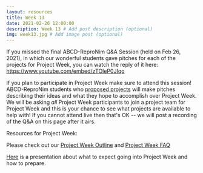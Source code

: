 ```yaml
---
layout: resources
title: Week 13
date: 2021-02-26 12:00:00
description: Week 13 # Add post description (optional)
img: week13.jpg # Add image post (optional)
---
```



If you missed the final ABCD-ReproNim Q&A Session (held on Feb 26, 2021), in which our wonderful students gave pitches for each of the projects for Project Week, you can watch the reply of it here: https://www.youtube.com/embed/zTOleP0JIqo


If you plan to participate in Project Week make sure to attend this session! ABCD-ReproNim students who [proposed projects](https://github.com/ABCD-ReproNim/projects/issues) will make pitches describing their ideas and what they hope to accomplish over Project Week. We will be asking *all* Project Week participants to join a project team for Project Week and this is your chance to see what projects are available to help with! If you cannot attend live then that's OK -- we will post a recording of the Q&A on this page after it airs.

Resources for Project Week:

Please check out our [Project Week Outline](https://docs.google.com/document/d/1y5RqRw_ow7O3hTgwFBBsa6T9NaczIDwNM35qcRrw8fk/edit?usp=sharing) and [Project Week FAQ](https://docs.google.com/document/d/1fGYlcQQBqxsoEMnD3al1cKg1Zz0dXGY0thmcrRRYydc/edit?usp=sharing)

[Here](https://docs.google.com/presentation/d/1yaISzpru7dApTVccquoJDVZxbryuiSyHnMLNUR5McTM/edit?usp=sharing) is a presentation about what to expect going into Project Week and how to prepare.
